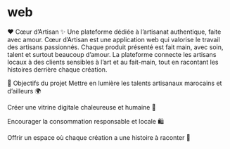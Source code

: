 # web
❤️ Cœur d’Artisan
✨ Une plateforme dédiée à l’artisanat authentique, faite avec amour.
Cœur d’Artisan est une application web qui valorise le travail des artisans passionnés. Chaque produit présenté est fait main, avec soin, talent et surtout beaucoup d’amour. La plateforme connecte les artisans locaux à des clients sensibles à l’art et au fait-main, tout en racontant les histoires derrière chaque création.




🎯 Objectifs du projet
Mettre en lumière les talents artisanaux marocains et d’ailleurs 🌍

Créer une vitrine digitale chaleureuse et humaine 🧵

Encourager la consommation responsable et locale 🛍️

Offrir un espace où chaque création a une histoire à raconter 💬
